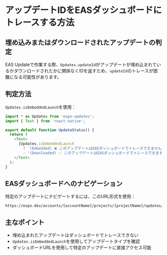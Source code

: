 # アップデートIDをEASダッシュボードにトレースする方法

## 埋め込みまたはダウンロードされたアップデートの判定

EAS Updateで作業する際、`Updates.updateId`がアップデートが埋め込まれているかダウンロードされたかに関係なくIDを返すため、`updateId`のトレースが困難になる可能性があります。

## 判定方法

`Updates.isEmbeddedLaunch`を使用：

```typescript
import * as Updates from 'expo-updates';
import { Text } from 'react-native';

export default function UpdateStatus() {
  return (
    <Text>
      {Updates.isEmbeddedLaunch
        ? '(Embedded) ❌ このアップデートはEASダッシュボードでトレースできません。'
        : '(Downloaded) ✅ このアップデートはEASダッシュボードでトレースできます。'}
    </Text>
  );
}
```

## EASダッシュボードへのナビゲーション

特定のアップデートにナビゲートするには、このURL形式を使用：

```
https://expo.dev/accounts/[accountName]/projects/[projectName]/updates/[updateId]
```

## 主なポイント

- 埋め込まれたアップデートはダッシュボードでトレースできない
- `Updates.isEmbeddedLaunch`を使用してアップデートタイプを確認
- ダッシュボードURLを使用して特定のアップデートに直接アクセス可能
